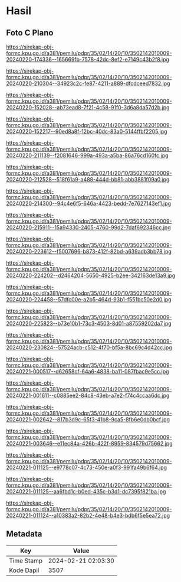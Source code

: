 # Hasil

## Foto C Plano

https://sirekap-obj-formc.kpu.go.id/a381/pemilu/pdpr/35/02/14/20/10/3502142010009-20240220-174336--165669fb-7578-42dc-8ef2-e7149c43b2f8.jpg

https://sirekap-obj-formc.kpu.go.id/a381/pemilu/pdpr/35/02/14/20/10/3502142010009-20240220-210304--34923c2c-fe87-4211-a889-dfcdceed7832.jpg

https://sirekap-obj-formc.kpu.go.id/a381/pemilu/pdpr/35/02/14/20/10/3502142010009-20240220-152028--ab73ead8-7f21-4c58-91f0-3d6a8da57d2b.jpg

https://sirekap-obj-formc.kpu.go.id/a381/pemilu/pdpr/35/02/14/20/10/3502142010009-20240220-152217--90ed8a8f-12bc-40dc-83a0-5144ffbf2205.jpg

https://sirekap-obj-formc.kpu.go.id/a381/pemilu/pdpr/35/02/14/20/10/3502142010009-20240220-211139--f2081646-999a-493a-a5ba-86a76cd160fc.jpg

https://sirekap-obj-formc.kpu.go.id/a381/pemilu/pdpr/35/02/14/20/10/3502142010009-20240220-212528--518f61a9-a488-444d-bb81-abb3881f09a0.jpg

https://sirekap-obj-formc.kpu.go.id/a381/pemilu/pdpr/35/02/14/20/10/3502142010009-20240220-214300--94c4e6f5-646a-4423-bedd-7e7627143ef1.jpg

https://sirekap-obj-formc.kpu.go.id/a381/pemilu/pdpr/35/02/14/20/10/3502142010009-20240220-215911--15a94330-2405-4760-99d2-7daf692346cc.jpg

https://sirekap-obj-formc.kpu.go.id/a381/pemilu/pdpr/35/02/14/20/10/3502142010009-20240220-223612--f5007696-b873-412f-82bd-a639adb3bb78.jpg

https://sirekap-obj-formc.kpu.go.id/a381/pemilu/pdpr/35/02/14/20/10/3502142010009-20240220-224202--d2464204-5650-4925-b2ee-342163de13a9.jpg

https://sirekap-obj-formc.kpu.go.id/a381/pemilu/pdpr/35/02/14/20/10/3502142010009-20240220-224458--57dfc00e-a2b5-464d-93b1-f551bc50e2d0.jpg

https://sirekap-obj-formc.kpu.go.id/a381/pemilu/pdpr/35/02/14/20/10/3502142010009-20240220-225823--b73e10b1-73c3-4503-8d01-a87559202da7.jpg

https://sirekap-obj-formc.kpu.go.id/a381/pemilu/pdpr/35/02/14/20/10/3502142010009-20240220-230824--57524acb-c512-4f70-bf5a-8bc69c4d42cc.jpg

https://sirekap-obj-formc.kpu.go.id/a381/pemilu/pdpr/35/02/14/20/10/3502142010009-20240221-000517--d62658cf-64a6-4838-ba11-087fbac9e5cc.jpg

https://sirekap-obj-formc.kpu.go.id/a381/pemilu/pdpr/35/02/14/20/10/3502142010009-20240221-001611--c0885ee2-84c8-43eb-a7e2-f74c4ccaa6dc.jpg

https://sirekap-obj-formc.kpu.go.id/a381/pemilu/pdpr/35/02/14/20/10/3502142010009-20240221-002642--817b3d9c-65f3-41b8-9ca5-8fb6e0db0bcf.jpg

https://sirekap-obj-formc.kpu.go.id/a381/pemilu/pdpr/35/02/14/20/10/3502142010009-20240221-003646--e11ec84a-426b-422f-8959-834579d75662.jpg

https://sirekap-obj-formc.kpu.go.id/a381/pemilu/pdpr/35/02/14/20/10/3502142010009-20240221-011125--e9778c07-4c73-450e-a0f3-991fa49b6f64.jpg

https://sirekap-obj-formc.kpu.go.id/a381/pemilu/pdpr/35/02/14/20/10/3502142010009-20240221-011125--aa6fbd1c-b0ed-435c-b3d1-dc7395f821ba.jpg

https://sirekap-obj-formc.kpu.go.id/a381/pemilu/pdpr/35/02/14/20/10/3502142010009-20240221-011124--a10383a2-82b2-4e48-b4e3-bdb6f5e5ea72.jpg


## Metadata

| Key        | Value               |
| ---------- | ------------------- |
| Time Stamp | 2024-02-21 02:03:30 |
| Kode Dapil | 3507                |



